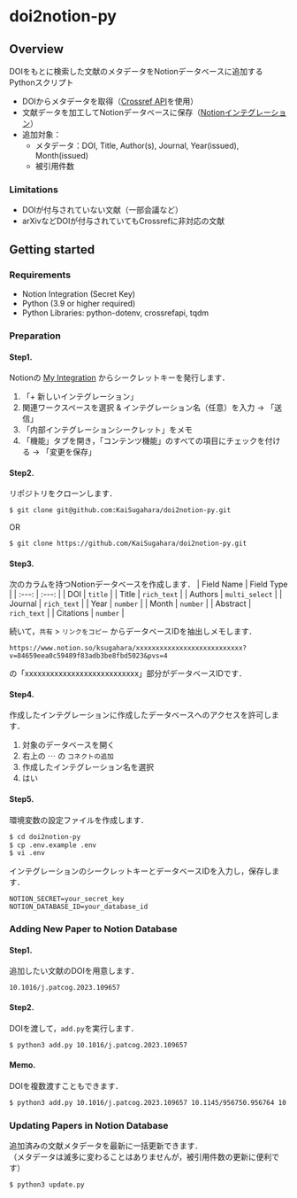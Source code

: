# doi2notion-py

## Overview
DOIをもとに検索した文献のメタデータをNotionデータベースに追加するPythonスクリプト

- DOIからメタデータを取得（[Crossref API](https://github.com/fabiobatalha/crossrefapi)を使用）
- 文献データを加工してNotionデータベースに保存（[Notionインテグレーション](https://www.notion.so/my-integrations)）
- 追加対象：
  - メタデータ：DOI, Title, Author(s), Journal, Year(issued), Month(issued)
  - 被引用件数
 
### Limitations
- DOIが付与されていない文献（一部会議など）
- arXivなどDOIが付与されていてもCrossrefに非対応の文献

## Getting started

### Requirements
- Notion Integration (Secret Key)
- Python (3.9 or higher required)
- Python Libraries: python-dotenv, crossrefapi, tqdm

### Preparation

#### Step1.
Notionの [My Integration](https://www.notion.so/my-integrations) からシークレットキーを発行します．
1. 「+ 新しいインテグレーション」
1. 関連ワークスペースを選択 & インテグレーション名（任意）を入力 → 「送信」
1. 「内部インテグレーションシークレット」をメモ
1. 「機能」タブを開き，「コンテンツ機能」のすべての項目にチェックを付ける → 「変更を保存」

#### Step2.
リポジトリをクローンします．
```bash
$ git clone git@github.com:KaiSugahara/doi2notion-py.git
```
OR
```bash
$ git clone https://github.com/KaiSugahara/doi2notion-py.git
```

#### Step3.
次のカラムを持つNotionデータベースを作成します．
| Field Name | Field Type |
| :---: | :---: |
| DOI | `title` |
| Title | `rich_text` |
| Authors | `multi_select` |
| Journal | `rich_text` |
| Year | `number` |
| Month | `number` |
| Abstract | `rich_text` |
| Citations | `number` |

続いて，`共有` > `リンクをコピー` からデータベースIDを抽出しメモします．
```
https://www.notion.so/ksugahara/xxxxxxxxxxxxxxxxxxxxxxxxxxx?v=84659eea0c59489f83adb3be8fbd5023&pvs=4
```
の「xxxxxxxxxxxxxxxxxxxxxxxxxxx」部分がデータベースIDです．


#### Step4.

作成したインテグレーションに作成したデータベースへのアクセスを許可します．
1. 対象のデータベースを開く
1. 右上の $\cdots$ の `コネクトの追加`
1. 作成したインテグレーション名を選択
1. はい

#### Step5.
環境変数の設定ファイルを作成します．
```bash
$ cd doi2notion-py
$ cp .env.example .env
$ vi .env
```

インテグレーションのシークレットキーとデータベースIDを入力し，保存します．
```
NOTION_SECRET=your_secret_key
NOTION_DATABASE_ID=your_database_id
```

### Adding New Paper to Notion Database

#### Step1.

追加したい文献のDOIを用意します．
```
10.1016/j.patcog.2023.109657
```
#### Step2.

DOIを渡して，`add.py`を実行します．

```bash
$ python3 add.py 10.1016/j.patcog.2023.109657
```

#### Memo.
DOIを複数渡すこともできます．
```bash
$ python3 add.py 10.1016/j.patcog.2023.109657 10.1145/956750.956764 10.1007/s10115-015-0823-x
```

### Updating Papers in Notion Database

追加済みの文献メタデータを最新に一括更新できます．<br>
（メタデータは滅多に変わることはありませんが，被引用件数の更新に便利です）
```bash
$ python3 update.py
```
